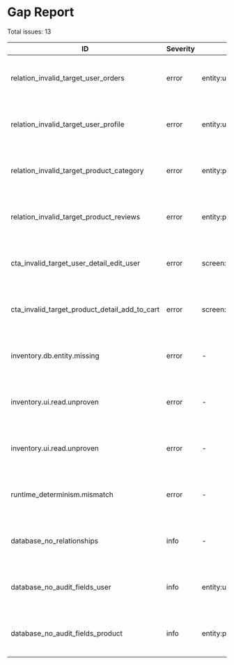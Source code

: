 # Gap Report

Total issues: 13

| ID | Severity | Location | Symptom | Proposed fix |
|---|---|---|---|---|
| relation_invalid_target_user_orders | error | entity:user,relation:orders | Entity 'User' has relation 'orders' to non-existent entity 'order' | Align spec (roles/uiStates/state machine) and update components to match. |
| relation_invalid_target_user_profile | error | entity:user,relation:profile | Entity 'User' has relation 'profile' to non-existent entity 'profile' | Align spec (roles/uiStates/state machine) and update components to match. |
| relation_invalid_target_product_category | error | entity:product,relation:category | Entity 'Product' has relation 'category' to non-existent entity 'category' | Align spec (roles/uiStates/state machine) and update components to match. |
| relation_invalid_target_product_reviews | error | entity:product,relation:reviews | Entity 'Product' has relation 'reviews' to non-existent entity 'review' | Align spec (roles/uiStates/state machine) and update components to match. |
| cta_invalid_target_user_detail_edit_user | error | screen:user_detail,cta:edit_user | Screen 'User Detail' has CTA 'Edit' pointing to non-existent screen 'user_edit' | Align spec (roles/uiStates/state machine) and update components to match. |
| cta_invalid_target_product_detail_add_to_cart | error | screen:product_detail,cta:add_to_cart | Screen 'Product Detail' has CTA 'Add to Cart' pointing to non-existent screen 'cart' | Align spec (roles/uiStates/state machine) and update components to match. |
| inventory.db.entity.missing | error | - | DB model missing for spec entity 'user' | Align spec (roles/uiStates/state machine) and update components to match. |
| inventory.ui.read.unproven | error | - | UI read 'user.id' has no provenance in spec (not captured, derived, external, or declared field). | Align spec (roles/uiStates/state machine) and update components to match. |
| inventory.ui.read.unproven | error | - | UI read 'user.createdAt' has no provenance in spec (not captured, derived, external, or declared field). | Align spec (roles/uiStates/state machine) and update components to match. |
| runtime_determinism.mismatch | error | - | Determinism mismatch. previous=e32f7c7f864eb2be5607e0f978fed62242938baaa8c3146ca73952280c04ee74 current=4f567e6ad2ae7210026f4c7c25a53f9fb18068b9af8b529c3f8af5f226bf0900. Changes in spec/inventory produce different results. | Align spec (roles/uiStates/state machine) and update components to match. |
| database_no_relationships | info | - | Multiple entities defined but no relationships detected | Align spec (roles/uiStates/state machine) and update components to match. |
| database_no_audit_fields_user | info | entity:user | Entity 'User' missing audit fields (created_at/updated_at) | Align spec (roles/uiStates/state machine) and update components to match. |
| database_no_audit_fields_product | info | entity:product | Entity 'Product' missing audit fields (created_at/updated_at) | Align spec (roles/uiStates/state machine) and update components to match. |